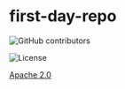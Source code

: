 # first-day-repo

<img alt="GitHub contributors" src="https://img.shields.io/github/contributors/jackWarrick/Sport-Events-Lookup">

![License](https://img.shields.io/badge/License-Apache_2.0-blue.svg)

[Apache 2.0](https://opensource.org/licenses/Apache-2.0)

